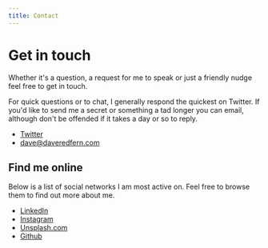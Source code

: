 ```yaml
---
title: Contact
---
```


# Get in touch

Whether it's a question, a request for me to speak or just a friendly nudge feel free to get in touch.

For quick questions or to chat, I generally respond the quickest on Twitter. If you'd like to send me a secret or something a tad longer you can email, although don't be offended if it takes a day or so to reply.

* [Twitter](https://www.twitter.com/daveredfern)
* [dave@daveredfern.com](mailto:dave@daveredfern.com)

## Find me online

Below is a list of social networks I am most active on. Feel free to browse them to find out more about me.

* [LinkedIn](https://uk.linkedin.com/in/daveredfern)
* [Instagram](https://www.instagram.com/daveredfern/)
* [Unsplash.com](https://unsplash.com/daveredfern)
* [Github](https://github.com/daveredfern)